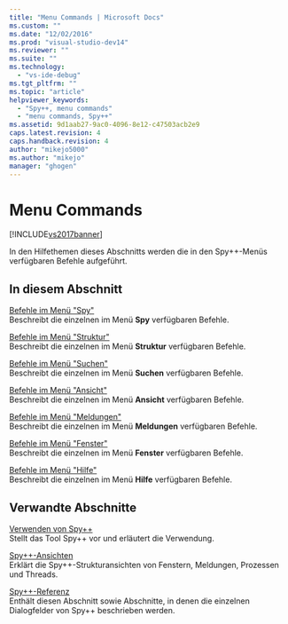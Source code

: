 ```yaml
---
title: "Menu Commands | Microsoft Docs"
ms.custom: ""
ms.date: "12/02/2016"
ms.prod: "visual-studio-dev14"
ms.reviewer: ""
ms.suite: ""
ms.technology: 
  - "vs-ide-debug"
ms.tgt_pltfrm: ""
ms.topic: "article"
helpviewer_keywords: 
  - "Spy++, menu commands"
  - "menu commands, Spy++"
ms.assetid: 9d1aab27-9ac0-4096-8e12-c47503acb2e9
caps.latest.revision: 4
caps.handback.revision: 4
author: "mikejo5000"
ms.author: "mikejo"
manager: "ghogen"
---
```

# Menu Commands
[!INCLUDE[vs2017banner](../code-quality/includes/vs2017banner.md)]

In den Hilfethemen dieses Abschnitts werden die in den Spy\+\+\-Menüs verfügbaren Befehle aufgeführt.  
  
## In diesem Abschnitt  
 [Befehle im Menü "Spy"](../debugger/spy-menu-commands.md)  
 Beschreibt die einzelnen im Menü **Spy** verfügbaren Befehle.  
  
 [Befehle im Menü "Struktur"](../debugger/tree-menu-commands.md)  
 Beschreibt die einzelnen im Menü **Struktur** verfügbaren Befehle.  
  
 [Befehle im Menü "Suchen"](../debugger/search-menu-commands.md)  
 Beschreibt die einzelnen im Menü **Suchen** verfügbaren Befehle.  
  
 [Befehle im Menü "Ansicht"](../debugger/view-menu-commands.md)  
 Beschreibt die einzelnen im Menü **Ansicht** verfügbaren Befehle.  
  
 [Befehle im Menü "Meldungen"](../debugger/messages-menu-commands.md)  
 Beschreibt die einzelnen im Menü **Meldungen** verfügbaren Befehle.  
  
 [Befehle im Menü "Fenster"](../debugger/window-menu-commands.md)  
 Beschreibt die einzelnen im Menü **Fenster** verfügbaren Befehle.  
  
 [Befehle im Menü "Hilfe"](../debugger/help-menu-commands.md)  
 Beschreibt die einzelnen im Menü **Hilfe** verfügbaren Befehle.  
  
## Verwandte Abschnitte  
 [Verwenden von Spy\+\+](../debugger/using-spy-increment.md)  
 Stellt das Tool Spy\+\+ vor und erläutert die Verwendung.  
  
 [Spy\+\+\-Ansichten](../debugger/spy-increment-views.md)  
 Erklärt die Spy\+\+\-Strukturansichten von Fenstern, Meldungen, Prozessen und Threads.  
  
 [Spy\+\+\-Referenz](../debugger/spy-increment-reference.md)  
 Enthält diesen Abschnitt sowie Abschnitte, in denen die einzelnen Dialogfelder von Spy\+\+ beschrieben werden.